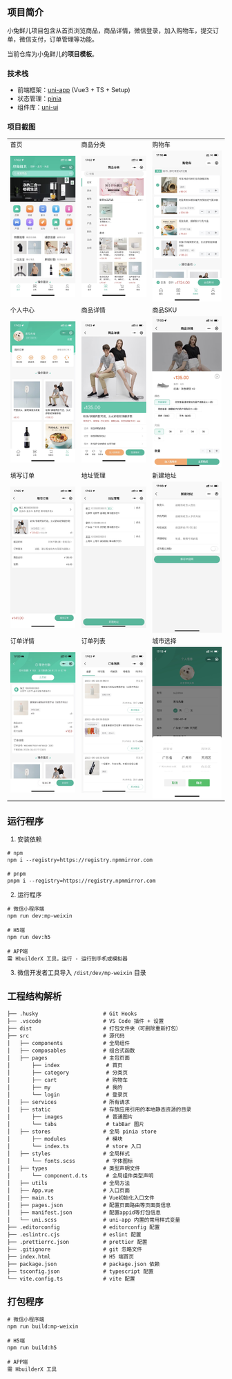 ## 项目简介

小兔鲜儿项目包含从首页浏览商品，商品详情，微信登录，加入购物车，提交订单，微信支付，订单管理等功能。

当前仓库为小兔鲜儿的**项目模板**。

### 技术栈

- 前端框架：[uni-app](https://uniapp.dcloud.net.cn/) (Vue3 + TS + Setup)
- 状态管理：[pinia](https://pinia.vuejs.org/zh/)
- 组件库：[uni-ui](https://uniapp.dcloud.net.cn/component/uniui/uni-ui.html)

### 项目截图
<table>
  <tr>
    <td>首页</td>
    <td>商品分类</td>
    <td>购物车</td>
  </tr>
  <tr>
    <td><img src="https://github.com/lvxiaobu5/images/blob/main/rabbit-shop/home.jpg" alt=""></td>
    <td><img src="https://github.com/lvxiaobu5/images/blob/main/rabbit-shop/category.jpg" alt=""></td>
    <td><img src="https://github.com/lvxiaobu5/images/blob/main/rabbit-shop/cart.jpg" alt=""></td>
  </tr>
  <tr>
    <td>个人中心</td>
    <td>商品详情</td>
    <td>商品SKU</td>
  </tr>
  <tr>
    <td><img src="https://github.com/lvxiaobu5/images/blob/main/rabbit-shop/my.jpg" alt=""></td>
    <td><img src="https://github.com/lvxiaobu5/images/blob/main/rabbit-shop/goods.jpg" alt=""></td>
    <td><img src="https://github.com/lvxiaobu5/images/blob/main/rabbit-shop/sku.jpg" alt=""></td>
  </tr>
  <tr>
    <td>填写订单</td>
    <td>地址管理</td>
    <td>新建地址</td>
  </tr>
  <tr>
    <td><img src="https://github.com/lvxiaobu5/images/blob/main/rabbit-shop/create.jpg" alt=""></td>
    <td><img src="https://github.com/lvxiaobu5/images/blob/main/rabbit-shop/address.jpg" alt=""></td>
    <td><img src="https://github.com/lvxiaobu5/images/blob/main/rabbit-shop/address-form.jpg" alt=""></td>
  </tr>
  <tr>
    <td>订单详情</td>
    <td>订单列表</td>
    <td>城市选择</td>
  </tr>
  <tr>
    <td><img src="https://github.com/lvxiaobu5/images/blob/main/rabbit-shop/detail.jpg" alt=""></td>
    <td><img src="https://github.com/lvxiaobu5/images/blob/main/rabbit-shop/list.jpg" alt=""></td>
    <td><img src="https://github.com/lvxiaobu5/images/blob/main/rabbit-shop/city.jpg" alt=""></td>
  </tr>
</table>

## 运行程序

1. 安装依赖

```shell
# npm
npm i --registry=https://registry.npmmirror.com

# pnpm
pnpm i --registry=https://registry.npmmirror.com
```

2. 运行程序

```shell
# 微信小程序端
npm run dev:mp-weixin

# H5端
npm run dev:h5

# APP端
需 HbuilderX 工具，运行 - 运行到手机或模拟器
```

3. 微信开发者工具导入 `/dist/dev/mp-weixin` 目录

## 工程结构解析

```
├── .husky                     # Git Hooks
├── .vscode                    # VS Code 插件 + 设置
├── dist                       # 打包文件夹（可删除重新打包）
├── src                        # 源代码
│   ├── components             # 全局组件
│   ├── composables            # 组合式函数
│   ├── pages                  # 主包页面
│       ├── index               # 首页
│       ├── category            # 分类页
│       ├── cart                # 购物车
│       ├── my                  # 我的
│       └── login               # 登录页
│   ├── services               # 所有请求
│   ├── static                 # 存放应用引用的本地静态资源的目录
│       ├── images              # 普通图片
│       └── tabs                # tabBar 图片
│   ├── stores                 # 全局 pinia store
│       ├── modules             # 模块
│       └── index.ts            # store 入口
│   ├── styles                 # 全局样式
│       └── fonts.scss          # 字体图标
│   ├── types                  # 类型声明文件
│       └── component.d.ts      # 全局组件类型声明
│   ├── utils                  # 全局方法
│   ├── App.vue                # 入口页面
│   ├── main.ts                # Vue初始化入口文件
│   ├── pages.json             # 配置页面路由等页面类信息
│   ├── manifest.json          # 配置appid等打包信息
│   └── uni.scss               # uni-app 内置的常用样式变量
├── .editorconfig              # editorconfig 配置
├── .eslintrc.cjs              # eslint 配置
├── .prettierrc.json           # prettier 配置
├── .gitignore                 # git 忽略文件
├── index.html                 # H5 端首页
├── package.json               # package.json 依赖
├── tsconfig.json              # typescript 配置
└── vite.config.ts             # vite 配置
```

## 打包程序
```shell
# 微信小程序端
npm run build:mp-weixin

# H5端
npm run build:h5

# APP端
需 HbuilderX 工具
```
